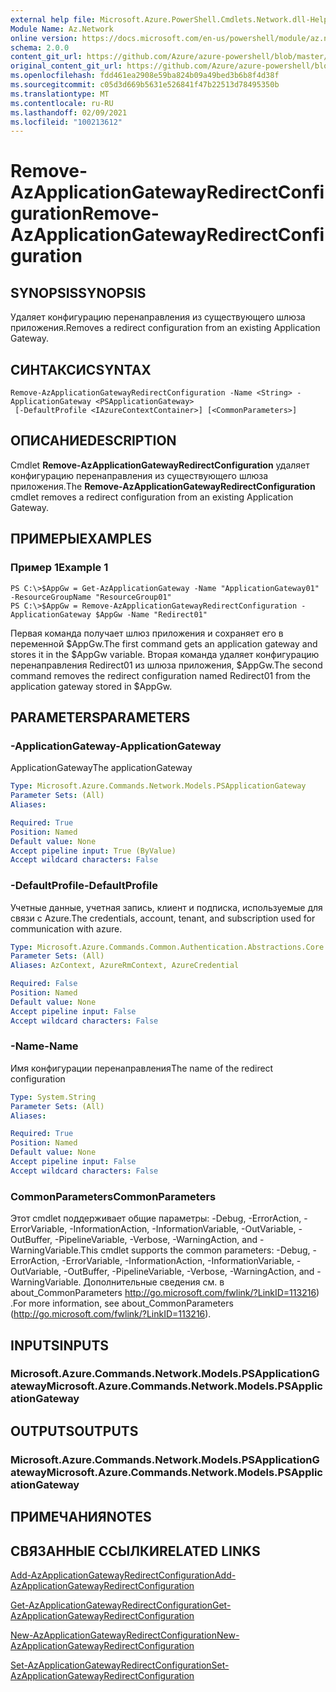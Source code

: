```yaml
---
external help file: Microsoft.Azure.PowerShell.Cmdlets.Network.dll-Help.xml
Module Name: Az.Network
online version: https://docs.microsoft.com/en-us/powershell/module/az.network/remove-azapplicationgatewayredirectconfiguration
schema: 2.0.0
content_git_url: https://github.com/Azure/azure-powershell/blob/master/src/Network/Network/help/Remove-AzApplicationGatewayRedirectConfiguration.md
original_content_git_url: https://github.com/Azure/azure-powershell/blob/master/src/Network/Network/help/Remove-AzApplicationGatewayRedirectConfiguration.md
ms.openlocfilehash: fdd461ea2908e59ba824b09a49bed3b6b8f4d38f
ms.sourcegitcommit: c05d3d669b5631e526841f47b22513d78495350b
ms.translationtype: MT
ms.contentlocale: ru-RU
ms.lasthandoff: 02/09/2021
ms.locfileid: "100213612"
---
```

# <span data-ttu-id="cda29-101">Remove-AzApplicationGatewayRedirectConfiguration</span><span class="sxs-lookup"><span data-stu-id="cda29-101">Remove-AzApplicationGatewayRedirectConfiguration</span></span>

## <span data-ttu-id="cda29-102">SYNOPSIS</span><span class="sxs-lookup"><span data-stu-id="cda29-102">SYNOPSIS</span></span>
<span data-ttu-id="cda29-103">Удаляет конфигурацию перенаправления из существующего шлюза приложения.</span><span class="sxs-lookup"><span data-stu-id="cda29-103">Removes a redirect configuration from an existing Application Gateway.</span></span>

## <span data-ttu-id="cda29-104">СИНТАКСИС</span><span class="sxs-lookup"><span data-stu-id="cda29-104">SYNTAX</span></span>

```
Remove-AzApplicationGatewayRedirectConfiguration -Name <String> -ApplicationGateway <PSApplicationGateway>
 [-DefaultProfile <IAzureContextContainer>] [<CommonParameters>]
```

## <span data-ttu-id="cda29-105">ОПИСАНИЕ</span><span class="sxs-lookup"><span data-stu-id="cda29-105">DESCRIPTION</span></span>
<span data-ttu-id="cda29-106">Cmdlet **Remove-AzApplicationGatewayRedirectConfiguration** удаляет конфигурацию перенаправления из существующего шлюза приложения.</span><span class="sxs-lookup"><span data-stu-id="cda29-106">The **Remove-AzApplicationGatewayRedirectConfiguration** cmdlet removes a redirect configuration from an existing Application Gateway.</span></span>

## <span data-ttu-id="cda29-107">ПРИМЕРЫ</span><span class="sxs-lookup"><span data-stu-id="cda29-107">EXAMPLES</span></span>

### <span data-ttu-id="cda29-108">Пример 1</span><span class="sxs-lookup"><span data-stu-id="cda29-108">Example 1</span></span>
```
PS C:\>$AppGw = Get-AzApplicationGateway -Name "ApplicationGateway01" -ResourceGroupName "ResourceGroup01"
PS C:\>$AppGw = Remove-AzApplicationGatewayRedirectConfiguration -ApplicationGateway $AppGw -Name "Redirect01"
```

<span data-ttu-id="cda29-109">Первая команда получает шлюз приложения и сохраняет его в переменной $AppGw.</span><span class="sxs-lookup"><span data-stu-id="cda29-109">The first command gets an application gateway and stores it in the $AppGw variable.</span></span>
<span data-ttu-id="cda29-110">Вторая команда удаляет конфигурацию перенаправления Redirect01 из шлюза приложения, $AppGw.</span><span class="sxs-lookup"><span data-stu-id="cda29-110">The second command removes the redirect configuration named Redirect01 from the application gateway stored in $AppGw.</span></span>

## <span data-ttu-id="cda29-111">PARAMETERS</span><span class="sxs-lookup"><span data-stu-id="cda29-111">PARAMETERS</span></span>

### <span data-ttu-id="cda29-112">-ApplicationGateway</span><span class="sxs-lookup"><span data-stu-id="cda29-112">-ApplicationGateway</span></span>
<span data-ttu-id="cda29-113">ApplicationGateway</span><span class="sxs-lookup"><span data-stu-id="cda29-113">The applicationGateway</span></span>

```yaml
Type: Microsoft.Azure.Commands.Network.Models.PSApplicationGateway
Parameter Sets: (All)
Aliases:

Required: True
Position: Named
Default value: None
Accept pipeline input: True (ByValue)
Accept wildcard characters: False
```

### <span data-ttu-id="cda29-114">-DefaultProfile</span><span class="sxs-lookup"><span data-stu-id="cda29-114">-DefaultProfile</span></span>
<span data-ttu-id="cda29-115">Учетные данные, учетная запись, клиент и подписка, используемые для связи с Azure.</span><span class="sxs-lookup"><span data-stu-id="cda29-115">The credentials, account, tenant, and subscription used for communication with azure.</span></span>

```yaml
Type: Microsoft.Azure.Commands.Common.Authentication.Abstractions.Core.IAzureContextContainer
Parameter Sets: (All)
Aliases: AzContext, AzureRmContext, AzureCredential

Required: False
Position: Named
Default value: None
Accept pipeline input: False
Accept wildcard characters: False
```

### <span data-ttu-id="cda29-116">-Name</span><span class="sxs-lookup"><span data-stu-id="cda29-116">-Name</span></span>
<span data-ttu-id="cda29-117">Имя конфигурации перенаправления</span><span class="sxs-lookup"><span data-stu-id="cda29-117">The name of the redirect configuration</span></span>

```yaml
Type: System.String
Parameter Sets: (All)
Aliases:

Required: True
Position: Named
Default value: None
Accept pipeline input: False
Accept wildcard characters: False
```

### <span data-ttu-id="cda29-118">CommonParameters</span><span class="sxs-lookup"><span data-stu-id="cda29-118">CommonParameters</span></span>
<span data-ttu-id="cda29-119">Этот cmdlet поддерживает общие параметры: -Debug, -ErrorAction, -ErrorVariable, -InformationAction, -InformationVariable, -OutVariable, -OutBuffer, -PipelineVariable, -Verbose, -WarningAction, and -WarningVariable.</span><span class="sxs-lookup"><span data-stu-id="cda29-119">This cmdlet supports the common parameters: -Debug, -ErrorAction, -ErrorVariable, -InformationAction, -InformationVariable, -OutVariable, -OutBuffer, -PipelineVariable, -Verbose, -WarningAction, and -WarningVariable.</span></span> <span data-ttu-id="cda29-120">Дополнительные сведения см. в about_CommonParameters http://go.microsoft.com/fwlink/?LinkID=113216) .</span><span class="sxs-lookup"><span data-stu-id="cda29-120">For more information, see about_CommonParameters (http://go.microsoft.com/fwlink/?LinkID=113216).</span></span>

## <span data-ttu-id="cda29-121">INPUTS</span><span class="sxs-lookup"><span data-stu-id="cda29-121">INPUTS</span></span>

### <span data-ttu-id="cda29-122">Microsoft.Azure.Commands.Network.Models.PSApplicationGateway</span><span class="sxs-lookup"><span data-stu-id="cda29-122">Microsoft.Azure.Commands.Network.Models.PSApplicationGateway</span></span>

## <span data-ttu-id="cda29-123">OUTPUTS</span><span class="sxs-lookup"><span data-stu-id="cda29-123">OUTPUTS</span></span>

### <span data-ttu-id="cda29-124">Microsoft.Azure.Commands.Network.Models.PSApplicationGateway</span><span class="sxs-lookup"><span data-stu-id="cda29-124">Microsoft.Azure.Commands.Network.Models.PSApplicationGateway</span></span>

## <span data-ttu-id="cda29-125">ПРИМЕЧАНИЯ</span><span class="sxs-lookup"><span data-stu-id="cda29-125">NOTES</span></span>

## <span data-ttu-id="cda29-126">СВЯЗАННЫЕ ССЫЛКИ</span><span class="sxs-lookup"><span data-stu-id="cda29-126">RELATED LINKS</span></span>

[<span data-ttu-id="cda29-127">Add-AzApplicationGatewayRedirectConfiguration</span><span class="sxs-lookup"><span data-stu-id="cda29-127">Add-AzApplicationGatewayRedirectConfiguration</span></span>](./Add-AzApplicationGatewayRedirectConfiguration.md)

[<span data-ttu-id="cda29-128">Get-AzApplicationGatewayRedirectConfiguration</span><span class="sxs-lookup"><span data-stu-id="cda29-128">Get-AzApplicationGatewayRedirectConfiguration</span></span>](./Get-AzApplicationGatewayRedirectConfiguration.md)

[<span data-ttu-id="cda29-129">New-AzApplicationGatewayRedirectConfiguration</span><span class="sxs-lookup"><span data-stu-id="cda29-129">New-AzApplicationGatewayRedirectConfiguration</span></span>](./New-AzApplicationGatewayRedirectConfiguration.md)

[<span data-ttu-id="cda29-130">Set-AzApplicationGatewayRedirectConfiguration</span><span class="sxs-lookup"><span data-stu-id="cda29-130">Set-AzApplicationGatewayRedirectConfiguration</span></span>](./Set-AzApplicationGatewayRedirectConfiguration.md)
